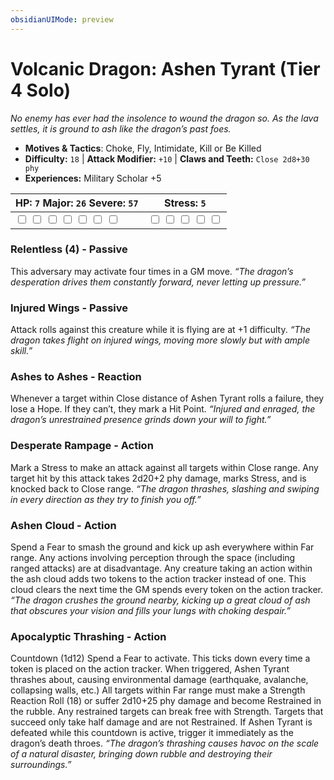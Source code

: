 ```yaml
---
obsidianUIMode: preview
---
```

# Volcanic Dragon: Ashen Tyrant (Tier 4 Solo)

*No enemy has ever had the insolence to wound the dragon so. As the lava settles, it is ground to ash like the dragon’s past foes.*

- **Motives & Tactics**: Choke, Fly, Intimidate, Kill or Be Killed
- **Difficulty:** `18` | **Attack Modifier:** `+10` | **Claws and Teeth:** `Close 2d8+30 phy`
- **Experiences:** Military Scholar +5

| HP: `7` Major: `26` Severe: `57` | Stress: `5` |
|--|--|
|  <input type="checkbox" unchecked id="7b3888d5"> <input type="checkbox" unchecked id="37046d62"> <input type="checkbox" unchecked id="86e1924e"> <input type="checkbox" unchecked id="b3d36820"> <input type="checkbox" unchecked id="1f136cba"> <input type="checkbox" unchecked id="497357f2"> <input type="checkbox" unchecked id="308c0d0e"> |  <input type="checkbox" unchecked id="48d38edb"> <input type="checkbox" unchecked id="2739ab24"> <input type="checkbox" unchecked id="d54b13f2"> <input type="checkbox" unchecked id="0e8d84fe"> <input type="checkbox" unchecked id="148af96a"> |

### Relentless (4) - Passive

This adversary may activate four times in a GM move. *“The dragon’s desperation drives them constantly forward, never letting up pressure.”*

### Injured Wings - Passive

Attack rolls against this creature while it is flying are at +1 difficulty. *“The dragon takes flight on injured wings, moving more slowly but with ample skill.”*

### Ashes to Ashes - Reaction

Whenever a target within Close distance of Ashen Tyrant rolls a failure, they lose a Hope. If they can’t, they mark a Hit Point. *“Injured and enraged, the dragon’s unrestrained presence grinds down your will to fight.”*

### Desperate Rampage - Action

Mark a Stress to make an attack against all targets within Close range. Any target hit by this attack takes 2d20+2 phy damage, marks Stress, and is knocked back to Close range. *“The dragon thrashes, slashing and swiping in every direction as they try to finish you off.”*

### Ashen Cloud - Action

Spend a Fear to smash the ground and kick up ash everywhere within Far range. Any actions involving perception through the space (including ranged attacks) are at disadvantage. Any creature taking an action within the ash cloud adds two tokens to the action tracker instead of one. This cloud clears the next time the GM spends every token on the action tracker. *“The dragon crushes the ground nearby, kicking up a great cloud of ash that obscures your vision and fills your lungs with choking despair.”*

### Apocalyptic Thrashing - Action

Countdown (1d12) Spend a Fear to activate. This ticks down every time a token is placed on the action tracker. When triggered, Ashen Tyrant thrashes about, causing environmental damage (earthquake, avalanche, collapsing walls, etc.) All targets within Far range must make a Strength Reaction Roll (18) or suffer 2d10+25 phy damage and become Restrained in the rubble. Any restrained targets can break free with Strength. Targets that succeed only take half damage and are not Restrained. If Ashen Tyrant is defeated while this countdown is active, trigger it immediately as the dragon’s death throes. *“The dragon’s thrashing causes havoc on the scale of a natural disaster, bringing down rubble and destroying their surroundings.”*

